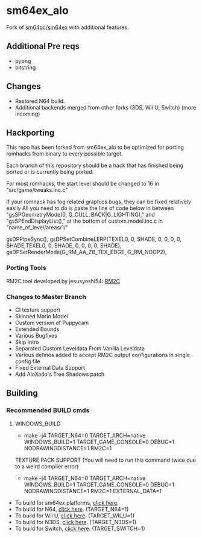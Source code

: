 # sm64ex_alo
Fork of [sm64pc/sm64ex](https://github.com/sm64pc/sm64ex/tree/nightly) with additional features. 

## Additional Pre reqs

 * pypng
 * bitstring

## Changes
 * Restored N64 build.
 * Additional backends merged from other forks (3DS, Wii U, Switch) (more incoming)

## Hackporting

This repo has been forked from sm64ex_alo to be optimized for porting romhacks from binary to every possible target.

Each branch of this repository should be a hack that has finished being ported or is currently being ported.

For most romhacks, the start level should be changed to 16 in "src/game/tweaks.inc.c"

If your romhack has fog related graphics bugs, they can be fixed relatively easily
All you need to do is paste the line of code below in between "gsSPGeometryMode(0, G_CULL_BACK|G_LIGHTING)," and "gsSPEndDisplayList(),"
at the bottom of custom.model.inc.c in "name_of_level/areas/1/"

gsDPPipeSync(),
gsDPSetCombineLERP(TEXEL0, 0, SHADE, 0, 0, 0, 0, SHADE,TEXEL0, 0, SHADE, 0, 0, 0, 0, SHADE),
gsDPSetRenderMode(G_RM_AA_ZB_TEX_EDGE, G_RM_NOOP2),

### Porting Tools

RM2C tool developed by jesusyoshi54: [RM2C](https://gitlab.com/scuttlebugraiser/rom-manger-2-c)

### Changes to Master Branch

 * CI texture support
 * Skinned Mario Model
 * Custom version of Puppycam
 * Extended Bounds
 * Various Bugfixes
 * Skip Intro
 * Separated Custom Leveldata From Vanilla Leveldata
 * Various defines added to accept RM2C output configurations in single config file
 * Fixed External Data Support
 * Add AloXado's Tree Shadows patch

## Building

### Recommended BUILD cmds

 1. WINDOWS_BUILD
	* make -j4 TARGET_N64=0 TARGET_ARCH=native WINDOWS_BUILD=1 TARGET_GAME_CONSOLE=0 DEBUG=1 NODRAWINGDISTANCE=1 RM2C=1
	
    TEXTURE PACK SUPPORT (You will need to run this command twice due to a weird compiler error)
	* make -j4 TARGET_N64=0 TARGET_ARCH=native WINDOWS_BUILD=1 TARGET_GAME_CONSOLE=0 DEBUG=1 NODRAWINGDISTANCE=1 RM2C=1 EXTERNAL_DATA=1
        

 * To build for sm64ex platforms, [click here](https://github.com/sm64pc/sm64ex/blob/nightly/README.md).
 * To build for N64, [click here](https://github.com/n64decomp/sm64/blob/master/README.md). (TARGET_N64=1)
 * To build for Wii U, [click here](https://github.com/aboood40091/sm64-port/blob/master/README.md). (TARGET_WII_U=1)
 * To build for N3DS, [click here](https://github.com/sm64-port/sm64_3ds/blob/master/README.md). (TARGET_N3DS=1)
 * To build for Switch, [click here](https://github.com/fgsfdsfgs/sm64ex/blob/switch/README.md). (TARGET_SWITCH=1)
